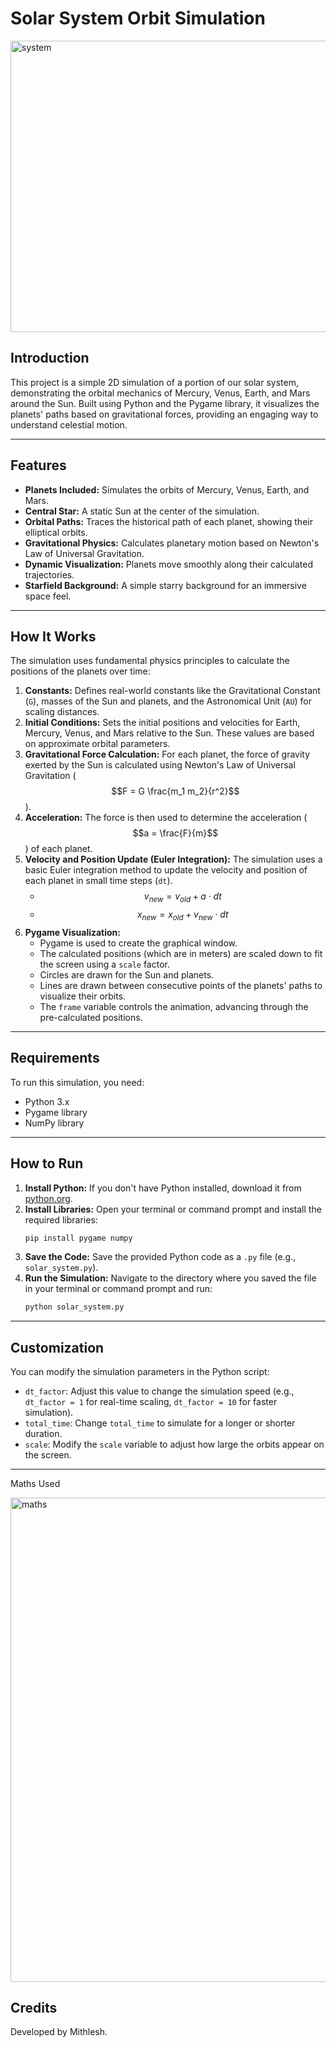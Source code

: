 # Solar System Orbit Simulation

<img src="https://github.com/user-attachments/assets/6977e8e2-b74e-4091-8757-7dd53c89fa74" alt="system" width="797.5" height="466">


## Introduction

This project is a simple 2D simulation of a portion of our solar system, demonstrating the orbital mechanics of Mercury, Venus, Earth, and Mars around the Sun. Built using Python and the Pygame library, it visualizes the planets' paths based on gravitational forces, providing an engaging way to understand celestial motion.

---

## Features

* **Planets Included:** Simulates the orbits of Mercury, Venus, Earth, and Mars.
* **Central Star:** A static Sun at the center of the simulation.
* **Orbital Paths:** Traces the historical path of each planet, showing their elliptical orbits.
* **Gravitational Physics:** Calculates planetary motion based on Newton's Law of Universal Gravitation.
* **Dynamic Visualization:** Planets move smoothly along their calculated trajectories.
* **Starfield Background:** A simple starry background for an immersive space feel.

---

## How It Works

The simulation uses fundamental physics principles to calculate the positions of the planets over time:

1.  **Constants:** Defines real-world constants like the Gravitational Constant (`G`), masses of the Sun and planets, and the Astronomical Unit (`AU`) for scaling distances.
2.  **Initial Conditions:** Sets the initial positions and velocities for Earth, Mercury, Venus, and Mars relative to the Sun. These values are based on approximate orbital parameters.
3.  **Gravitational Force Calculation:** For each planet, the force of gravity exerted by the Sun is calculated using Newton's Law of Universal Gravitation ($$F = G \frac{m_1 m_2}{r^2}$$).
4.  **Acceleration:** The force is then used to determine the acceleration ($$a = \frac{F}{m}$$) of each planet.
5.  **Velocity and Position Update (Euler Integration):** The simulation uses a basic Euler integration method to update the velocity and position of each planet in small time steps (`dt`).
    * $$v_{new} = v_{old} + a \cdot dt$$
    * $$x_{new} = x_{old} + v_{new} \cdot dt$$
6.  **Pygame Visualization:**
    * Pygame is used to create the graphical window.
    * The calculated positions (which are in meters) are scaled down to fit the screen using a `scale` factor.
    * Circles are drawn for the Sun and planets.
    * Lines are drawn between consecutive points of the planets' paths to visualize their orbits.
    * The `frame` variable controls the animation, advancing through the pre-calculated positions.

---

## Requirements

To run this simulation, you need:

* Python 3.x
* Pygame library
* NumPy library

---

## How to Run

1.  **Install Python:** If you don't have Python installed, download it from [python.org](https://www.python.org/downloads/).
2.  **Install Libraries:** Open your terminal or command prompt and install the required libraries:
    ```bash
    pip install pygame numpy
    ```
3.  **Save the Code:** Save the provided Python code as a `.py` file (e.g., `solar_system.py`).
4.  **Run the Simulation:** Navigate to the directory where you saved the file in your terminal or command prompt and run:
    ```bash
    python solar_system.py
    ```

---

## Customization

You can modify the simulation parameters in the Python script:

* `dt_factor`: Adjust this value to change the simulation speed (e.g., `dt_factor = 1` for real-time scaling, `dt_factor = 10` for faster simulation).
* `total_time`: Change `total_time` to simulate for a longer or shorter duration.
* `scale`: Modify the `scale` variable to adjust how large the orbits appear on the screen.

---

Maths Used

<img src ="https://github.com/user-attachments/assets/5ae19790-7692-4cdd-934d-ef93b7c7a654" alt="maths" widht="1138.5" height = "774.5">

## Credits

Developed by Mithlesh.
